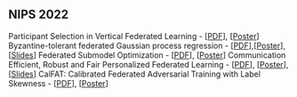 ## NIPS 2022
Participant Selection in Vertical Federated Learning - [[PDF](https://neurips.cc/Conferences/2022/Schedule?showEvent=53772)], [[Poster](https://neurips.cc/media/PosterPDFs/NeurIPS%202022/12e35d9186dd72fe62fd039385890b9c.png?t=1666517605.353891)]
Byzantine-tolerant federated Gaussian process regression - [[PDF](https://openreview.net/pdf?id=Nx4gNemvNvx)],[[Poster](https://neurips.cc/media/PosterPDFs/NeurIPS%202022/53831.png?t=1668046115.0023313)], [[Slides](https://neurips.cc/media/neurips-2022/Slides/53831.pdf)]
Federated Submodel Optimization - [[PDF](https://openreview.net/pdf?id=sj9l1JCrAk6)], [[Poster](https://neurips.cc/media/PosterPDFs/NeurIPS%202022/54303.png?t=1668842999.5046973)]
 Communication Efficient, Robust and Fair Personalized Federated Learning - [[PDF](https://openreview.net/pdf?id=wFymjzZEEkH)], [[Poster](https://neurips.cc/media/PosterPDFs/NeurIPS%202022/53283.png?t=1668434576.0142317)], [[Slides](https://neurips.cc/media/neurips-2022/Slides/53283.pdf)]
CalFAT: Calibrated Federated Adversarial Training with Label Skewness - [[PDF](https://openreview.net/pdf?id=8N1NDRGQSQ)], [[Poster](https://neurips.cc/media/PosterPDFs/NeurIPS%202022/4f9c76cf97f84048c5990dd4ef842ea2.png?t=1667183565.7494476)]
